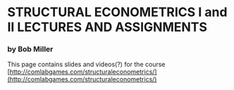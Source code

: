 # STRUCTURAL ECONOMETRICS I and II LECTURES AND ASSIGNMENTS
### by Bob Miller

This page contains slides and videos(?) for the course
[http://comlabgames.com/structuraleconometrics/](http://comlabgames.com/structuraleconometrics/)
